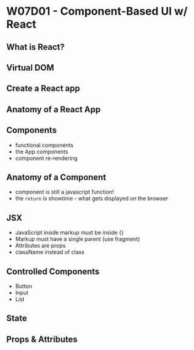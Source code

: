 # W07D01 - Component-Based UI w/ React

## What is React?

## Virtual DOM

## Create a React app

## Anatomy of a React App

## Components

- functional components
- the App components
- component re-rendering

## Anatomy of a Component

- component is still a javascript function!
- the `return` is showtime - what gets displayed on the browser

## JSX

- JavaScript inside markup must be inside {}
- Markup must have a single parent (use fragment)
- Attributes are props
- className instead of class

## Controlled Components

- Button
- Input
- List

## State

## Props & Attributes
